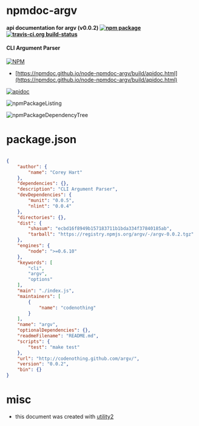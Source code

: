 # npmdoc-argv

#### api documentation for  argv (v0.0.2)  [![npm package](https://img.shields.io/npm/v/npmdoc-argv.svg?style=flat-square)](https://www.npmjs.org/package/npmdoc-argv) [![travis-ci.org build-status](https://api.travis-ci.org/npmdoc/node-npmdoc-argv.svg)](https://travis-ci.org/npmdoc/node-npmdoc-argv)

#### CLI Argument Parser

[![NPM](https://nodei.co/npm/argv.png?downloads=true&downloadRank=true&stars=true)](https://www.npmjs.com/package/argv)

- [https://npmdoc.github.io/node-npmdoc-argv/build/apidoc.html](https://npmdoc.github.io/node-npmdoc-argv/build/apidoc.html)

[![apidoc](https://npmdoc.github.io/node-npmdoc-argv/build/screenCapture.buildCi.browser.%252Ftmp%252Fbuild%252Fapidoc.html.png)](https://npmdoc.github.io/node-npmdoc-argv/build/apidoc.html)

![npmPackageListing](https://npmdoc.github.io/node-npmdoc-argv/build/screenCapture.npmPackageListing.svg)

![npmPackageDependencyTree](https://npmdoc.github.io/node-npmdoc-argv/build/screenCapture.npmPackageDependencyTree.svg)



# package.json

```json

{
    "author": {
        "name": "Corey Hart"
    },
    "dependencies": {},
    "description": "CLI Argument Parser",
    "devDependencies": {
        "munit": "0.0.5",
        "nlint": "0.0.4"
    },
    "directories": {},
    "dist": {
        "shasum": "ecbd16f8949b157183711b1bda334f37840185ab",
        "tarball": "https://registry.npmjs.org/argv/-/argv-0.0.2.tgz"
    },
    "engines": {
        "node": ">=0.6.10"
    },
    "keywords": [
        "cli",
        "argv",
        "options"
    ],
    "main": "./index.js",
    "maintainers": [
        {
            "name": "codenothing"
        }
    ],
    "name": "argv",
    "optionalDependencies": {},
    "readmeFilename": "README.md",
    "scripts": {
        "test": "make test"
    },
    "url": "http://codenothing.github.com/argv/",
    "version": "0.0.2",
    "bin": {}
}
```



# misc
- this document was created with [utility2](https://github.com/kaizhu256/node-utility2)
